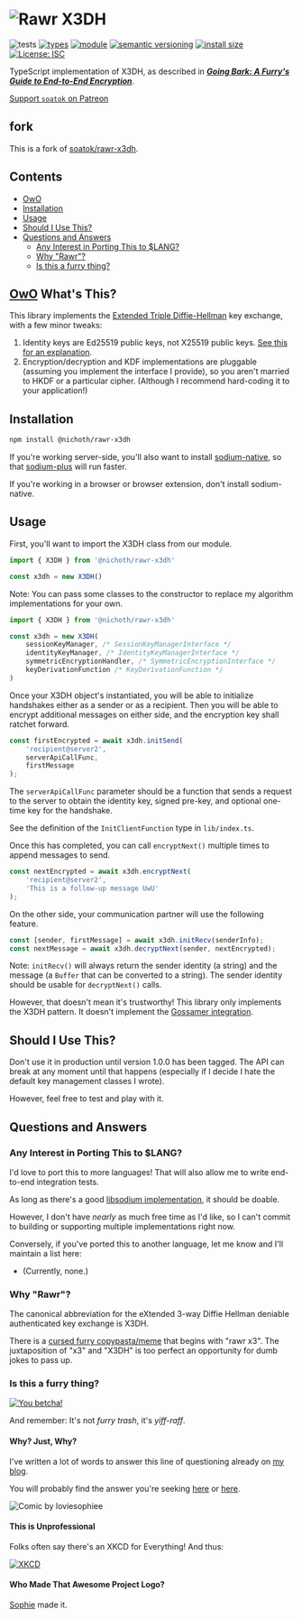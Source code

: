 # ![Rawr X3DH](.github/RawrX3DH-Github.png)
![tests](https://github.com/nichoth/rawr-x3dh/actions/workflows/nodejs.yml/badge.svg)
[![types](https://img.shields.io/npm/types/@nichoth/rawr-x3dh?style=flat-square)](README.md)
[![module](https://img.shields.io/badge/module-ESM-blue?style=flat-square)](README.md)
[![semantic versioning](https://img.shields.io/badge/semver-2.0.0-blue?logo=semver&style=flat-square)](https://semver.org/)
[![install size](https://flat.badgen.net/packagephobia/install/@nichoth/ratchet)](https://packagephobia.com/result?p=@nichoth/ratchet)
[![License: ISC](https://img.shields.io/badge/License-ISC-green.svg)](https://opensource.org/licenses/ISC)


TypeScript implementation of X3DH, as described in
***[Going Bark: A Furry's Guide to End-to-End Encryption](https://soatok.blog/2020/11/14/going-bark-a-furrys-guide-to-end-to-end-encryption/)***.

[Support `soatok` on Patreon](https://patreon.com/soatok)

## fork

This is a fork of [soatok/rawr-x3dh](https://github.com/soatok/rawr-x3dh).

## Contents

<!-- toc -->

- [OwO](#owo)
- [Installation](#installation)
- [Usage](#usage)
- [Should I Use This?](#should-i-use-this)
- [Questions and Answers](#questions-and-answers)
  * [Any Interest in Porting This to $LANG?](#any-interest-in-porting-this-to-lang)
  * [Why "Rawr"?](#why-rawr)
  * [Is this a furry thing?](#is-this-a-furry-thing)

<!-- tocstop -->

## [OwO](https://soatok.files.wordpress.com/2020/09/soatoktelegrams2020-06.png) What's This?

This library implements the [Extended Triple Diffie-Hellman](https://signal.org/docs/specifications/x3dh/)
key exchange, with a few minor tweaks:

1. Identity keys are Ed25519 public keys, not X25519 public keys.
   [See this for an explanation](https://soatok.blog/2020/11/14/going-bark-a-furrys-guide-to-end-to-end-encryption/#why-ed25519-keys-x3dh).
2. Encryption/decryption and KDF implementations are pluggable
   (assuming you implement the interface I provide), so you aren't
   married to HKDF or a particular cipher. (Although I recommend hard-coding
   it to your application!)

## Installation

```sh
npm install @nichoth/rawr-x3dh
```

If you're working server-side, you'll also want to install [sodium-native](https://www.npmjs.com/package/sodium-native),
so that [sodium-plus](https://www.npmjs.com/package/sodium-plus) will run faster.

If you're working in a browser or browser extension, don't install sodium-native.

## Usage

First, you'll want to import the X3DH class from our module.

```typescript
import { X3DH } from '@nichoth/rawr-x3dh'

const x3dh = new X3DH()
```

Note: You can pass some classes to the constructor to replace my algorithm implementations
for your own.

```ts
import { X3DH } from '@nichoth/rawr-x3dh'

const x3dh = new X3DH(
    sessionKeyManager, /* SessionKeyManagerInterface */
    identityKeyManager, /* IdentityKeyManagerInterface */
    symmetricEncryptionHandler, /* SymmetricEncryptionInterface */
    keyDerivationFunction /* KeyDerivationFunction */
)
```

Once your X3DH object's instantiated, you will be able to initialize handshakes
either as a sender or as a recipient. Then you will be able to encrypt additional
messages on either side, and the encryption key shall ratchet forward.

```ts
const firstEncrypted = await x3dh.initSend(
    'recipient@server2',
    serverApiCallFunc,
    firstMessage
); 
```

The `serverApiCallFunc` parameter should be a function that sends a request to the server
to obtain the identity key, signed pre-key, and optional one-time key for the handshake.

See the definition of the `InitClientFunction` type in `lib/index.ts`.

Once this has completed, you can call `encryptNext()` multiple times to append messages
to send.

```typescript
const nextEncrypted = await x3dh.encryptNext(
    'recipient@server2',
    'This is a follow-up message UwU'
);
```

On the other side, your communication partner will use the following feature.

```typescript
const [sender, firstMessage] = await x3dh.initRecv(senderInfo);
const nextMessage = await x3dh.decryptNext(sender, nextEncrypted);
```

Note: `initRecv()` will always return the sender identity (a string) and the
message (a `Buffer` that can be converted to a string). The sender identity
should be usable for `decryptNext()` calls.

However, that doesn't mean it's trustworthy! This library only implements
the X3DH pattern. It doesn't implement the 
[Gossamer integration](https://soatok.blog/2020/11/14/going-bark-a-furrys-guide-to-end-to-end-encryption/#identity-key-management).

## Should I Use This?

Don't use it in production until version 1.0.0 has been tagged.
The API can break at any moment until that happens (especially if
I decide I hate the default key management classes I wrote).

However, feel free to test and play with it.

## Questions and Answers

### Any Interest in Porting This to $LANG?

I'd love to port this to more languages! That will also allow me to write end-to-end integration tests.

As long as there's a good [libsodium implementation](https://libsodium.gitbook.io/doc/bindings_for_other_languages),
it should be doable.

However, I don't have *nearly* as much free time as I'd like, so I can't commit to
building or supporting multiple implementations right now.

Conversely, if you've ported this to another language, let me know and I'll maintain
a list here:

* (Currently, none.)

### Why "Rawr"?

The canonical abbreviation for the eXtended 3-way Diffie Hellman
deniable authenticated key exchange is X3DH.

There is a [cursed furry copypasta/meme](https://knowyourmeme.com/memes/notices-bulge-owo-whats-this) 
that begins with "rawr x3". The juxtaposition of "x3" and "X3DH" is too perfect
an opportunity for dumb jokes to pass up.

### Is this a furry thing?

[![You betcha!](https://soatok.files.wordpress.com/2020/08/soatoktelegrams2020-03.png)](https://soatok.blog/2020/11/14/going-bark-a-furrys-guide-to-end-to-end-encryption/)

And remember: It's not *furry trash*, it's *yiff-raff*.

#### Why? Just, Why?

I've written a lot of words to answer this line of questioning already on [my blog](https://soatok.blog).

You will probably find the answer you're seeking [here](https://soatok.blog/2020/07/09/a-word-on-anti-furry-sentiments-in-the-tech-community/)
or [here](https://soatok.blog/2020/10/23/solving-for-why-furry-blogging-about-cryptography/).

![Comic by loviesophiee](https://soatok.files.wordpress.com/2020/07/increase-the-thing.png)

#### This is Unprofessional

Folks often say there's an XKCD for Everything! And thus:

[![XKCD](https://imgs.xkcd.com/comics/dreams.png)](https://xkcd.com/137/)

#### Who Made That Awesome Project Logo?

[Sophie](https://twitter.com/loviesophiee) made it.
